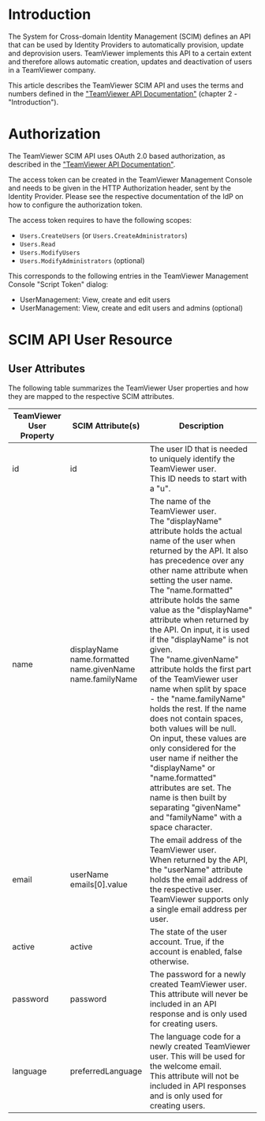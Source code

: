 
# Introduction

The System for Cross-domain Identity Management (SCIM) defines an API
that can be used by Identity Providers to automatically provision,
update and deprovision users. TeamViewer implements this API to a
certain extent and therefore allows automatic creation, updates and
deactivation of users in a TeamViewer company.

This article describes the TeamViewer SCIM API and uses the terms and
numbers defined in the ["TeamViewer API Documentation"][tvapidocs]
(chapter 2 - "Introduction").

# Authorization

The TeamViewer SCIM API uses OAuth 2.0 based authorization, as described in the
["TeamViewer API Documentation"][tvapidocs].

The access token can be created in the TeamViewer Management Console and
needs to be given in the HTTP Authorization header, sent by the Identity
Provider. Please see the respective documentation of the IdP on how to
configure the authorization token.

The access token requires to have the following scopes:

* `Users.CreateUsers` (or `Users.CreateAdministrators`)
* `Users.Read`
* `Users.ModifyUsers`
* `Users.ModifyAdministrators` (optional)

This corresponds to the following entries in the TeamViewer Management
Console "Script Token" dialog:

* UserManagement: View, create and edit users
* UserManagement: View, create and edit users and admins (optional)

# SCIM API User Resource

## User Attributes

The following table summarizes the TeamViewer User properties and how
they are mapped to the respective SCIM attributes.

<table>
    <thead>
        <tr>
            <th>TeamViewer User Property</th>
            <th>SCIM Attribute(s)</th>
            <th>Description</th>
        </tr>
    </thead>
    <tbody>
        <tr>
            <td>id</td>
            <td>id</td>
            <td>
                The user ID that is needed to uniquely identify the
                TeamViewer user. <br/>
                This ID needs to start with a "u".
            </td>
        </tr>
        <tr>
            <td>name</td>
            <td>
                displayName <br/>
                name.formatted <br/>
                name.givenName <br/>
                name.familyName <br/>
            </td>
            <td>
                The name of the TeamViewer user. <br/>
                The "displayName" attribute holds the actual name of the
                user when returned by the API. It also has precedence
                over any other name attribute when setting the user
                name.<br/>
                The "name.formatted" attribute holds the same value as
                the "displayName" attribute when returned by the API.
                On input, it is used if the "displayName" is not given.
                <br/>
                The "name.givenName" attribute holds the first part of
                the TeamViewer user name when split by space - the
                "name.familyName" holds the rest. If the name does not
                contain spaces, both values will be null. <br/>
                On input, these values are only considered for the user
                name if neither the "displayName" or "name.formatted"
                attributes are set. The name is then built by separating
                "givenName" and "familyName" with a space character.
            </td>
        </tr>
        <tr>
            <td>email</td>
            <td>
                userName <br/>
                emails[0].value
            </td>
            <td>
                The email address of the TeamViewer user. <br/>
                When returned by the API, the "userName" attribute holds
                the email address of the respective user. <br/>
                TeamViewer supports only a single email address per
                user.
            </td>
        </tr>
        <tr>
            <td>active</td>
            <td>active</td>
            <td>
                The state of the user account. True, if the account is
                enabled, false otherwise.
            </td>
        </tr>
        <tr>
            <td>password</td>
            <td>password</td>
            <td>
                The password for a newly created TeamViewer user. <br/>
                This attribute will never be included in an API response
                and is only used for creating users.
            </td>
        </tr>
        <tr>
            <td>language</td>
            <td>preferredLanguage</td>
            <td>
                The language code for a newly created TeamViewer user.
                This will be used for the welcome email. <br/>
                This attribute will not be included in API responses and
                is only used for creating users.
            </td>
        </tr>
    </tbody>
</table>

[tvapidocs]: https://dl.tvcdn.de/integrate/TeamViewer_API_Documentation.pdf
